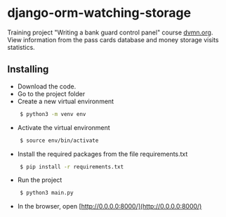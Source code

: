# django-orm-watching-storage
Training project "Writing a bank guard control panel" course [dvmn.org](https://dvmn.org).
View information from the pass cards database and money storage visits statistics.

## Installing

* Download the code.
* Go to the project folder
* Create a new virtual environment
```bash
    $ python3 -m venv env
```
* Activate the virtual environment
```bash
    $ source env/bin/activate
```
* Install the required packages from the file requirements.txt
```bash
    $ pip install -r requirements.txt
```
* Run the project
```bash
    $ python3 main.py
```
* In the browser, open [http://0.0.0.0:8000/](http://0.0.0.0:8000/)

